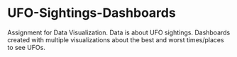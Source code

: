 # UFO-Sightings-Dashboards

Assignment for Data Visualization. Data is about UFO sightings. Dashboards created with multiple visualizations about the best and worst times/places to see UFOs.
